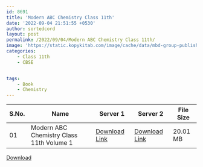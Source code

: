 ```yaml
---
id: 8691
title: 'Modern ABC Chemistry Class 11th'
date: '2022-09-04 21:51:55 +0530'
author: sortedcord
layout: post
permalink: /2022/09/04/Modern ABC Chemistry Class 11th/
image: 'https://static.kopykitab.com/image/cache/data/mbd-group-publishers/mbd1201-300x380.jpg'
categories:
    - Class 11th
    - CBSE


tags:
    - Book
    - Chemistry
---
```


| S.No. | Name                                     | Server 1                                   | Server 2          | File Size |
|-------|------------------------------------------|--------------------------------------------|-------------------|-----------|
| 01    | Modern ABC Chemistry Class 11th Volume 1 | [Download Link](https://shorturl.at/hKLMQ) | [Download Link]() | 20.01 MB  |


[Download](https://shorturl.at/dQTW7)
